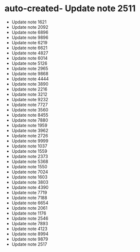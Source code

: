 # auto-created- Update note 2511
- Update note 1621
- Update note 2092
- Update note 6896
- Update note 9896
- Update note 6219
- Update note 6621
- Update note 4827
- Update note 6014
- Update note 5126
- Update note 2965
- Update note 9868
- Update note 4444
- Update note 3890
- Update note 2216
- Update note 3212
- Update note 9232
- Update note 7727
- Update note 3560
- Update note 8455
- Update note 7880
- Update note 1959
- Update note 3962
- Update note 2726
- Update note 9999
- Update note 1037
- Update note 1559
- Update note 2373
- Update note 5368
- Update note 1550
- Update note 7024
- Update note 1603
- Update note 3803
- Update note 4390
- Update note 7719
- Update note 7188
- Update note 6654
- Update note 2061
- Update note 1176
- Update note 2546
- Update note 7893
- Update note 4123
- Update note 8994
- Update note 9879
- Update note 2517
